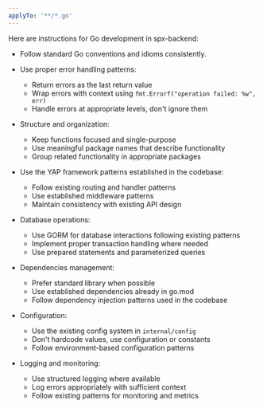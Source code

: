 ```yaml
---
applyTo: '**/*.go'
---
```


Here are instructions for Go development in spx-backend:

* Follow standard Go conventions and idioms consistently.

* Use proper error handling patterns:
  - Return errors as the last return value
  - Wrap errors with context using `fmt.Errorf("operation failed: %w", err)`
  - Handle errors at appropriate levels, don't ignore them

* Structure and organization:
  - Keep functions focused and single-purpose
  - Use meaningful package names that describe functionality
  - Group related functionality in appropriate packages

* Use the YAP framework patterns established in the codebase:
  - Follow existing routing and handler patterns
  - Use established middleware patterns
  - Maintain consistency with existing API design

* Database operations:
  - Use GORM for database interactions following existing patterns
  - Implement proper transaction handling where needed
  - Use prepared statements and parameterized queries

* Dependencies management:
  - Prefer standard library when possible
  - Use established dependencies already in go.mod
  - Follow dependency injection patterns used in the codebase

* Configuration:
  - Use the existing config system in `internal/config`
  - Don't hardcode values, use configuration or constants
  - Follow environment-based configuration patterns

* Logging and monitoring:
  - Use structured logging where available
  - Log errors appropriately with sufficient context
  - Follow existing patterns for monitoring and metrics